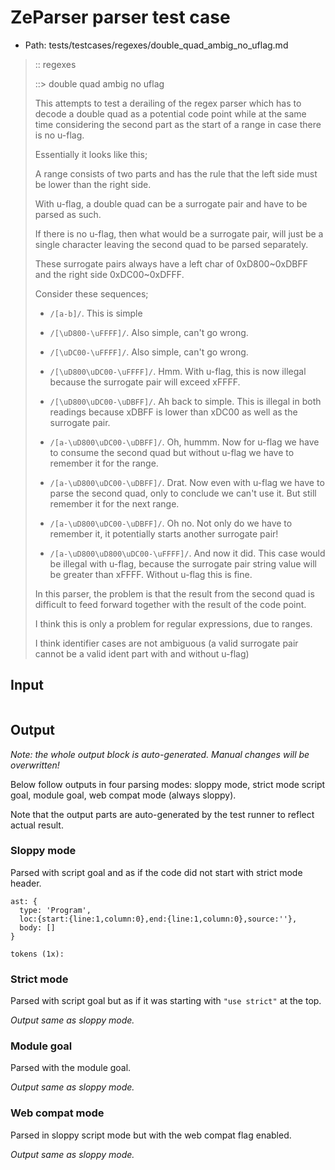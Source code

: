 # ZeParser parser test case

- Path: tests/testcases/regexes/double_quad_ambig_no_uflag.md

> :: regexes
>
> ::> double quad ambig no uflag
>
> This attempts to test a derailing of the regex parser which has to decode a double quad as a potential code point while at the same time considering the second part as the start of a range in case there is no u-flag.
>
> Essentially it looks like this;
>
> A range consists of two parts and has the rule that the left side must be lower than the right side.
>
> With u-flag, a double quad can be a surrogate pair and have to be parsed as such.
>
> If there is no u-flag, then what would be a surrogate pair, will just be a single character leaving the second quad to be parsed separately.
>
> These surrogate pairs always have a left char of 0xD800~0xDBFF and the right side 0xDC00~0xDFFF.
>
> Consider these sequences;
>
> - `/[a-b]/`. This is simple
>
> - `/[\uD800-\uFFFF]/`. Also simple, can't go wrong.
>
> - `/[\uDC00-\uFFFF]/`. Also simple, can't go wrong.
>
> - `/[\uD800\uDC00-\uFFFF]/`. Hmm. With u-flag, this is now illegal because the surrogate pair will exceed xFFFF.
>
> - `/[\uD800\uDC00-\uDBFF]/`. Ah back to simple. This is illegal in both readings because xDBFF is lower than xDC00 as well as the surrogate pair.
>
> - `/[a-\uD800\uDC00-\uDBFF]/`. Oh, hummm. Now for u-flag we have to consume the second quad but without u-flag we have to remember it for the range.
>
> - `/[a-\uD800\uDC00-\uDBFF]/`. Drat. Now even with u-flag we have to parse the second quad, only to conclude we can't use it. But still remember it for the next range.
>
> - `/[a-\uD800\uDC00-\uDBFF]/`. Oh no. Not only do we have to remember it, it potentially starts another surrogate pair!
>
> - `/[a-\uD800\uD800\uDC00-\uFFFF]/`. And now it did. This case would be illegal with u-flag, because the surrogate pair string value will be greater than xFFFF. Without u-flag this is fine.
>
> 
>
> In this parser, the problem is that the result from the second quad is difficult to feed forward together with the result of the code point.
>
> 
>
> I think this is only a problem for regular expressions, due to ranges.
>
> 
>
> I think identifier cases are not ambiguous (a valid surrogate pair cannot be a valid ident part with and without u-flag)

## Input

`````js

`````

## Output

_Note: the whole output block is auto-generated. Manual changes will be overwritten!_

Below follow outputs in four parsing modes: sloppy mode, strict mode script goal, module goal, web compat mode (always sloppy).

Note that the output parts are auto-generated by the test runner to reflect actual result.

### Sloppy mode

Parsed with script goal and as if the code did not start with strict mode header.

`````
ast: {
  type: 'Program',
  loc:{start:{line:1,column:0},end:{line:1,column:0},source:''},
  body: []
}

tokens (1x):

`````

### Strict mode

Parsed with script goal but as if it was starting with `"use strict"` at the top.

_Output same as sloppy mode._

### Module goal

Parsed with the module goal.

_Output same as sloppy mode._

### Web compat mode

Parsed in sloppy script mode but with the web compat flag enabled.

_Output same as sloppy mode._
